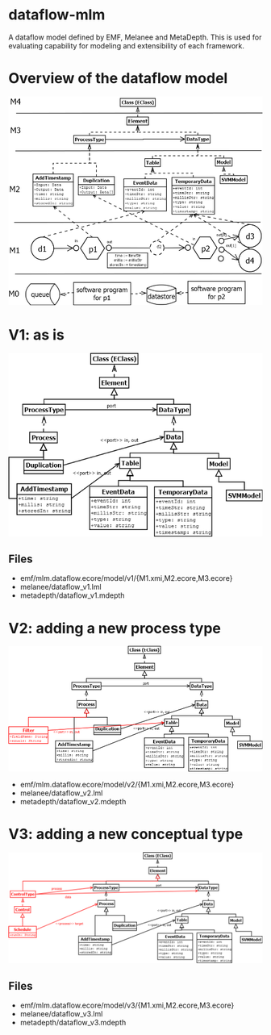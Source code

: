 # dataflow-mlm

A dataflow model defined by EMF, Melanee and MetaDepth.
This is used for evaluating capability for modeling and extensibility of each framework.

# Overview of the dataflow model

![Overview](img/dataflow.png)

# V1: as is

![V1](img/dataflow_v1.png)

## Files

- emf/mlm.dataflow.ecore/model/v1/{M1.xmi,M2.ecore,M3.ecore}
- melanee/dataflow_v1.lml
- metadepth/dataflow_v1.mdepth

# V2: adding a new process type

![V2](img/dataflow_v2.png)

- emf/mlm.dataflow.ecore/model/v2/{M1.xmi,M2.ecore,M3.ecore}
- melanee/dataflow_v2.lml
- metadepth/dataflow_v2.mdepth

# V3: adding a new conceptual type

![V3](img/dataflow_v3.png)

## Files

- emf/mlm.dataflow.ecore/model/v3/{M1.xmi,M2.ecore,M3.ecore}
- melanee/dataflow_v3.lml
- metadepth/dataflow_v3.mdepth

